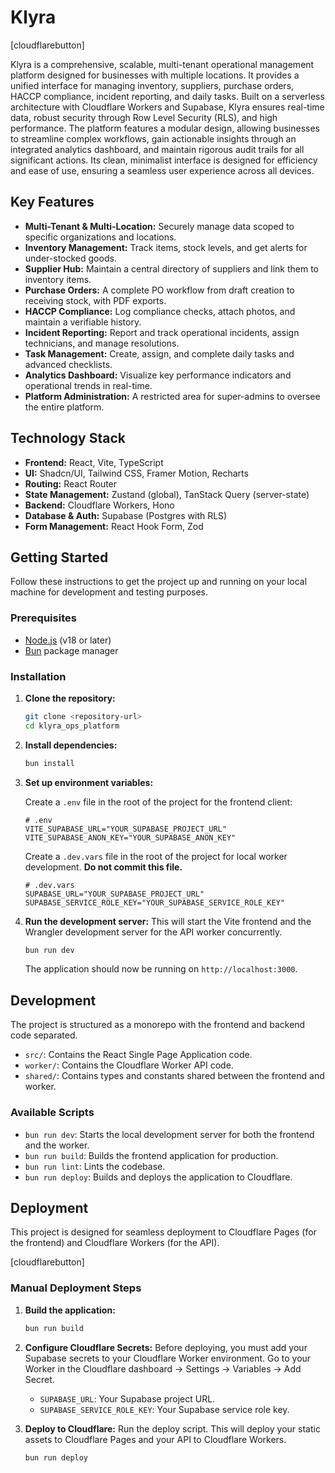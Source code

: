 # Klyra

[cloudflarebutton]

Klyra is a comprehensive, scalable, multi-tenant operational management platform designed for businesses with multiple locations. It provides a unified interface for managing inventory, suppliers, purchase orders, HACCP compliance, incident reporting, and daily tasks. Built on a serverless architecture with Cloudflare Workers and Supabase, Klyra ensures real-time data, robust security through Row Level Security (RLS), and high performance. The platform features a modular design, allowing businesses to streamline complex workflows, gain actionable insights through an integrated analytics dashboard, and maintain rigorous audit trails for all significant actions. Its clean, minimalist interface is designed for efficiency and ease of use, ensuring a seamless user experience across all devices.

## Key Features

-   **Multi-Tenant & Multi-Location:** Securely manage data scoped to specific organizations and locations.
-   **Inventory Management:** Track items, stock levels, and get alerts for under-stocked goods.
-   **Supplier Hub:** Maintain a central directory of suppliers and link them to inventory items.
-   **Purchase Orders:** A complete PO workflow from draft creation to receiving stock, with PDF exports.
-   **HACCP Compliance:** Log compliance checks, attach photos, and maintain a verifiable history.
-   **Incident Reporting:** Report and track operational incidents, assign technicians, and manage resolutions.
-   **Task Management:** Create, assign, and complete daily tasks and advanced checklists.
-   **Analytics Dashboard:** Visualize key performance indicators and operational trends in real-time.
-   **Platform Administration:** A restricted area for super-admins to oversee the entire platform.

## Technology Stack

-   **Frontend:** React, Vite, TypeScript
-   **UI:** Shadcn/UI, Tailwind CSS, Framer Motion, Recharts
-   **Routing:** React Router
-   **State Management:** Zustand (global), TanStack Query (server-state)
-   **Backend:** Cloudflare Workers, Hono
-   **Database & Auth:** Supabase (Postgres with RLS)
-   **Form Management:** React Hook Form, Zod

## Getting Started

Follow these instructions to get the project up and running on your local machine for development and testing purposes.

### Prerequisites

-   [Node.js](https://nodejs.org/) (v18 or later)
-   [Bun](https://bun.sh/) package manager

### Installation

1.  **Clone the repository:**
    ```bash
    git clone <repository-url>
    cd klyra_ops_platform
    ```

2.  **Install dependencies:**
    ```bash
    bun install
    ```

3.  **Set up environment variables:**

    Create a `.env` file in the root of the project for the frontend client:
    ```env
    # .env
    VITE_SUPABASE_URL="YOUR_SUPABASE_PROJECT_URL"
    VITE_SUPABASE_ANON_KEY="YOUR_SUPABASE_ANON_KEY"
    ```

    Create a `.dev.vars` file in the root of the project for local worker development. **Do not commit this file.**
    ```
    # .dev.vars
    SUPABASE_URL="YOUR_SUPABASE_PROJECT_URL"
    SUPABASE_SERVICE_ROLE_KEY="YOUR_SUPABASE_SERVICE_ROLE_KEY"
    ```

4.  **Run the development server:**
    This will start the Vite frontend and the Wrangler development server for the API worker concurrently.
    ```bash
    bun run dev
    ```
    The application should now be running on `http://localhost:3000`.

## Development

The project is structured as a monorepo with the frontend and backend code separated.

-   `src/`: Contains the React Single Page Application code.
-   `worker/`: Contains the Cloudflare Worker API code.
-   `shared/`: Contains types and constants shared between the frontend and worker.

### Available Scripts

-   `bun run dev`: Starts the local development server for both the frontend and the worker.
-   `bun run build`: Builds the frontend application for production.
-   `bun run lint`: Lints the codebase.
-   `bun run deploy`: Builds and deploys the application to Cloudflare.

## Deployment

This project is designed for seamless deployment to Cloudflare Pages (for the frontend) and Cloudflare Workers (for the API).

[cloudflarebutton]

### Manual Deployment Steps

1.  **Build the application:**
    ```bash
    bun run build
    ```

2.  **Configure Cloudflare Secrets:**
    Before deploying, you must add your Supabase secrets to your Cloudflare Worker environment.
    Go to your Worker in the Cloudflare dashboard -> Settings -> Variables -> Add Secret.
    -   `SUPABASE_URL`: Your Supabase project URL.
    -   `SUPABASE_SERVICE_ROLE_KEY`: Your Supabase service role key.

3.  **Deploy to Cloudflare:**
    Run the deploy script. This will deploy your static assets to Cloudflare Pages and your API to Cloudflare Workers.
    ```bash
    bun run deploy
    ```